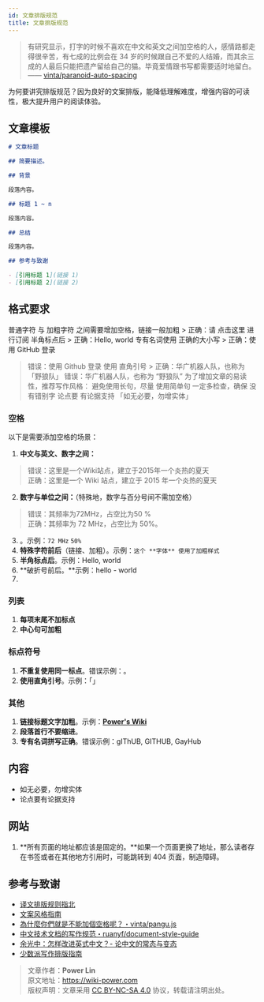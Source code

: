 ```yaml
---
id: 文章排版规范
title: 文章排版规范
---
```


> 有研究显示，打字的时候不喜欢在中文和英文之间加空格的人，感情路都走得很辛苦，有七成的比例会在 34 岁的时候跟自己不爱的人结婚，而其余三成的人最后只能把遗产留给自己的猫。毕竟爱情跟书写都需要适时地留白。 —— [vinta/paranoid-auto-spacing](https://github.com/vinta/pangu.js)


为何要讲究排版规范？因为良好的文案排版，能降低理解难度，增强内容的可读性，极大提升用户的阅读体验。

## 文章模板

```markdown
# 文章标题

## 简要描述。

## 背景

段落内容。

## 标题 1 ~ n

段落内容。

## 总结

段落内容。

## 参考与致谢

- [引用标题 1](链接 1)
- [引用标题 2](链接 2)
```

## 格式要求


普通字符 与 加粗字符 之间需要增加空格，链接一般加粗 > 正确：请 点击这里 进行订阅
半角标点后 > 正确：Hello, world
专有名词使用 正确的大小写 > 正确：使用 GitHub 登录
> 错误：使用 Github 登录
使用 直角引号 > 正确：华广机器人队，也称为「野狼队」
> 错误：华广机器人队，也称为 “野狼队”
为了增加文章的易读性，推荐写作风格：
避免使用长句，尽量 使用简单句
一定多检查，确保 没有错别字
论点要 有论据支持
「如无必要，勿增实体」

### 空格

以下是需要添加空格的场景：

1. **中文与英文、数字之间：**
  > 错误：这里是一个Wiki站点，建立于2015年一个炎热的夏天  
  > 正确：这里是一个 Wiki 站点，建立于 2015 年一个炎热的夏天
2. **数字与单位之间：**（特殊地，数字与百分号间不需加空格）
  > 错误：其频率为72MHz，占空比为50 %  
  > 正确：其频率为 72 MHz，占空比为 50%。
3. 。示例：`72 MHz` `50%`
4. **特殊字符前后**（链接、加粗）。示例：`这个 **字体** 使用了加粗样式`
5. **半角标点后**。示例：Hello, world
6. **破折号前后。**示例：hello - world
7. 

### 列表

1. **每项末尾不加标点**
2. **中心句可加粗**

### 标点符号

1. **不重复使用同一标点**。错误示例：。
2. **使用直角引号**。示例：「」

### 其他

1. **链接标题文字加粗**。示例：[**Power's Wiki**](https://wiki-power.com)
2. **段落首行不要缩进**。
3. **专有名词拼写正确**。错误示例：gIThUB, GITHUB, GayHub

## 内容

- 如无必要，勿增实体
- 论点要有论据支持


## 网站

1. **所有页面的地址都应该是固定的。**如果一个页面更换了地址，那么读者存在书签或者在其他地方引用时，可能跳转到 404 页面，制造障碍。


## 参考与致谢

- [译文排版规则指北](https://github.com/xitu/gold-miner/wiki/%E8%AF%91%E6%96%87%E6%8E%92%E7%89%88%E8%A7%84%E5%88%99%E6%8C%87%E5%8C%97)
- [文案风格指南](https://open.leancloud.cn/copywriting-style-guide/)
- [為什麼你們就是不能加個空格呢？・vinta/pangu.js](https://github.com/vinta/pangu.js)
- [中文技术文档的写作规范・ruanyf/document-style-guide](https://github.com/ruanyf/document-style-guide)
- [余光中：怎样改进英式中文？- 论中文的常态与变态](https://open.leancloud.cn/improve-chinese/)
- [少数派写作排版指南](https://sspai.com/post/37815)



> 文章作者：**Power Lin**  
> 原文地址：<https://wiki-power.com>  
> 版权声明：文章采用 [CC BY-NC-SA 4.0](https://creativecommons.org/licenses/by/4.0/deed.zh) 协议，转载请注明出处。

